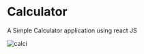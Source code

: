 # Calculator
A Simple Calculator application using react JS

![calci](https://user-images.githubusercontent.com/54876144/73444856-791be400-437f-11ea-82c8-ba402553bf0a.png)
